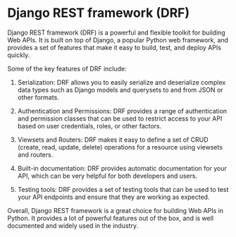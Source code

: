# Django REST framework (DRF)

 Django REST framework (DRF) is a powerful and flexible toolkit for building Web APIs. It is built on top of Django, a popular Python web framework, and provides a set of features that make it easy to build, test, and deploy APIs quickly.

Some of the key features of DRF include:

1. Serialization: DRF allows you to easily serialize and deserialize complex data types such as Django models and querysets to and from JSON or other formats.

2. Authentication and Permissions: DRF provides a range of authentication and permission classes that can be used to restrict access to your API based on user credentials, roles, or other factors.

3. Viewsets and Routers: DRF makes it easy to define a set of CRUD (create, read, update, delete) operations for a resource using viewsets and routers.

4. Built-in documentation: DRF provides automatic documentation for your API, which can be very helpful for both developers and users.

5. Testing tools: DRF provides a set of testing tools that can be used to test your API endpoints and ensure that they are working as expected.

Overall, Django REST framework is a great choice for building Web APIs in Python. It provides a lot of powerful features out of the box, and is well documented and widely used in the industry.
